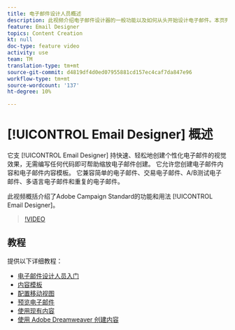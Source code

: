 ```yaml
---
title: 电子邮件设计人员概述
description: 此视频介绍电子邮件设计器的一般功能以及如何从头开始设计电子邮件。本页列表了Adobe Campaign电子邮件设计器的所有可用功能视频
feature: Email Designer
topics: Content Creation
kt: null
doc-type: feature video
activity: use
team: TM
translation-type: tm+mt
source-git-commit: d4819df4d0ed07955881cd157ec4caf7da847e96
workflow-type: tm+mt
source-wordcount: '137'
ht-degree: 10%

---
```



# [!UICONTROL Email Designer] 概述

它支 [!UICONTROL Email Designer] 持快速、轻松地创建个性化电子邮件的视觉效果，无需编写任何代码即可帮助缩放电子邮件创建。 它允许您创建电子邮件内容和电子邮件内容模板。 它兼容简单的电子邮件、交易电子邮件、A/B测试电子邮件、多语言电子邮件和重复的电子邮件。

此视频概括介绍了Adobe Campaign Standard的功能和用法 [!UICONTROL Email Designer]。

>[!VIDEO](https://video.tv.adobe.com/v/22771?quality=12)

## 教程

提供以下详细教程：

* [电子邮件设计人员入门](/help/designing-content/email-designer/getting-started-with-the-email-designer.md)
* [内容模板](/help/designing-content/email-designer/email-content-templates.md)
* [配置移动视图](/help/designing-content/email-designer/configure-the-mobile-view.md)
* [预览电子邮件](/help/designing-content/email-designer/preview-your-email.md)
* [使用现有内容](/help/designing-content/email-designer/working-with-existing-content.md)
* [使用 Adobe Dreamweaver 创建内容](/help/designing-content/email-designer/dreamweaver-integration.md)
